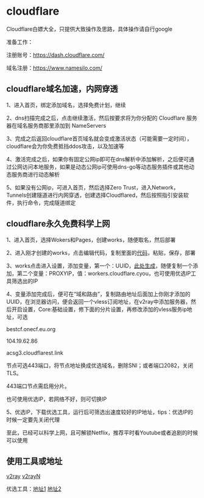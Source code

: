 # cloudflare

Cloudflare白嫖大全，只提供大致操作及思路，具体操作请自行google

准备工作：

注册账号：https://dash.cloudflare.com/

域名注册：https://www.namesilo.com/

## cloudflare域名加速，内网穿透

1、进入首页，绑定添加域名，选择免费计划，继续

2、dns扫描完成之后，点击继续激活，然后按要求将为你分配的 Cloudflare 服务器在域名服务商那里添加到 NameServers

3、完成之后返回cloudflare首页域名就会变成激活状态（可能需要一定时间），cloudflare会为你免费抵挡ddos攻击，以及加速等

4、激活完成之后，如果你有固定公网ip即可在dns解析中添加解析，之后便可通过公网访问本地服务，如果是动态公网ip可使用dns-go等动态服务插件或其他动态服务商进行动态解析

5、如果没有公网ip，可进入首页，然后选择Zero Trust，进入Network，Tunnels创建隧道进行内网穿透，创建选择Cloudflared，然后按照指引安装软件，执行命令，完成隧道绑定


## cloudflare永久免费科学上网

1、进入首页，选择Wokers和Pages，创建works，随便取名，然后部署

2、进入刚才创建的works，点击编辑代码，复制里面的[代码](https://raw.githubusercontent.com/zizifn/edgetunnel/main/src/worker-vless.js)，粘贴，保存，部署

3、works点击进入设置，添加变量，第一个：UUID，[此处生成](https://1024tools.com/uuid/)，随便复制一个添加，第二个变量：PROXYIP，值：workers.cloudflare.cyou，也可使用优选IP工具筛选出的IP

4、变量添加完成后，便可在“域和路由”，复制路由地址后面加上你刚才添加的UUID，在浏览器访问，便会返回一个vless订阅地址，在v2ray中添加服务器，然后开启设置，Core:基础设置，修下面的分片设置，再修改添加的vless服务ip地址，可选

bestcf.onecf.eu.org

104.19.62.86

acsg3.cloudflarest.link

节点可选443端口，将节点地址换成优选域名，删除SNI；或者端口2082，关闭TLS。

443端口节点需启用分片。

也可使用优选IP，若网络不好，则可切换IP

5、优选IP，下载优选工具，运行后可筛选出速度较好的IP地址，tips：优选IP的时候一定要先关闭代理


至此，已经可以科学上网，且可解锁Netflix，推荐平时看Youtube或者追剧的时候可以使用

## 使用工具或地址

[v2ray](https://github.com/233boy/v2ray/tags)  [v2rayN](https://github.com/2dust/v2rayN/tags)

优选工具：[地址1](https://github.com/XIU2/CloudflareSpeedTest/releases)  [地址2](https://github.com/badafans/better-cloudflare-ip/releases) 


